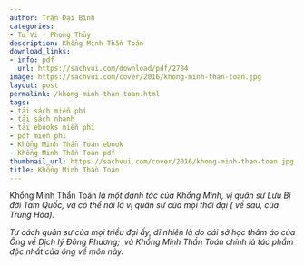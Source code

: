 ```yaml
---
author: Trần Đại Bính
categories:
- Tử Vi - Phong Thủy
description: Khổng Minh Thần Toán
download_links:
- info: pdf
  url: https://sachvui.com/download/pdf/2784
image: https://sachvui.com/cover/2016/khong-minh-than-toan.jpg
layout: post
permalink: /khong-minh-than-toan.html
tags:
- tải sách miễn phí
- tải sách nhanh
- tải ebooks miễn phí
- pdf miễn phí
- Khổng Minh Thần Toán ebook
- Khổng Minh Thần Toán pdf
thumbnail_url: https://sachvui.com/cover/2016/khong-minh-than-toan.jpg
title: Khổng Minh Thần Toán
---
```


 <div class="item-desc text-justify"> <p>Khổng Minh Thần Toán <em>là một danh tác của Khổng Minh, vị quân sư Lưu Bị đời Tam Quốc, và có thể nói là vị quân sư của mọi thời đại ( về sau, của Trung Hoa).</em></p><p><em>Tư cách quân sư của mọi triều đại ấy, dĩ nhiên là do cái sở học thâm áo của Ông về Dịch lý Đông Phương;  và Khổng Minh Thần Toán chính là tác phẩm độc nhất của ông về môn này.</em></p> </div>
